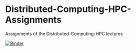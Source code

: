 # Distributed-Computing-HPC-Assignments
Assignments of the Distributed-Computing-HPC lectures

[![Binder](https://mybinder.org/badge_logo.svg)](https://mybinder.org/v2/gh/imadki/Distributed-Computing-HPC-Assignments/HEAD)
